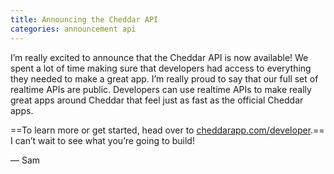 ```yaml
---
title: Announcing the Cheddar API
categories: announcement api
---
```


I’m really excited to announce that the Cheddar API is now available! We spent a lot of time making sure that developers had access to everything they needed to make a great app. I’m really proud to say that our full set of realtime APIs are public. Developers can use realtime APIs to make really great apps around Cheddar that feel just as fast as the official Cheddar apps.

==To learn more or get started, head over to [cheddarapp.com/developer](https://cheddarapp.com/developer).== I can’t wait to see what you’re going to build!

— Sam
